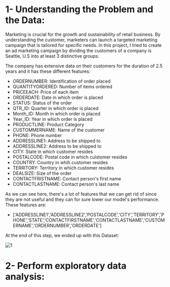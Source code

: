 # **1- Understanding the Problem and the Data:**
  Marketing is crucial for the growth and sustainability of retail business. By understanding the customer, marketers can launch a targeted marketing campaign that is tailored for specific needs. In this project, I tried to create an ad marketing campaign by dividing the customers of a company is Seattle, U.S into at least 3 distinctive groups.

The company has extensive data on their customers for the duration of 2.5 years and it has these different features:

- ORDERNUMBER: Identification of order placed
- QUANTITYORDERED: Number of items ordered
- PRICEEACH: Price of each item
- ORDERDATE: Date in which order is placed
- STATUS: Status of the order
- QTR_ID: Quarter in which order is placed
- Month_ID: Month in which order is placed
- Year_ID: Year in which order is placed
- PRODUCTLINE: Product Category
- CUSTOMMERNAME: Name of the customer
- PHONE: Phone number
- ADDRESSLINE1: Address to be shipped to
- ADDRESSLINE2: Address to be shipped to
- CITY: State in which customer resides
- POSTALCODE: Postal code in which culstomer resides
- COUNTRY: Country in whih customer resides
- TERRITORY: Territory in which customer resides
- DEALSIZE: Size of the order
- CONTACTFRISTNAME: Contact person's first name
- CONTACTLASTNAME: Contact person's last name

As we can see here, there's a lot of features that we can get rid of since they are not useful and they can for sure lower our model's performance. These features are:
- ['ADDRESSLINE1','ADDRESSLINE2','POSTALCODE','CITY','TERRITORY','PHONE','STATE','CONTACTFIRSTNAME','CONTACTLASTNAME','CUSTOMERNAME','ORDERNUMBER','ORDERDATE']

At the end of this step, we ended up with this Dataset:

![1](https://user-images.githubusercontent.com/103439643/188916330-a59a104c-a6b8-4202-a8d6-d6a6ae44019f.PNG)

# **2- Perform exploratory data analysis:**

